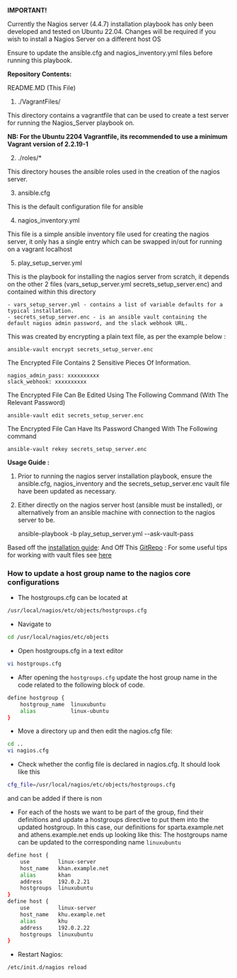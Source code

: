 **IMPORTANT!**

Currently the Nagios server (4.4.7) installation playbook has only been developed and tested on Ubuntu 22.04. Changes will be required if you wish to install a Nagios Server on a different host OS

Ensure to update the ansible.cfg and nagios_inventory.yml files before running this playbook.

**Repository Contents:**

README.MD (This File)

1) ./VagrantFiles/

  This directory contains a vagrantfile that can be used to create a test server for running the Nagios_Server playbook on.

  **NB: For the Ubuntu 2204 Vagrantfile, its recommended to use a minimum Vagrant version of 2.2.19-1**

2) ./roles/*

This directory houses the ansible roles used in the creation of the nagios server.

3) ansible.cfg

This is the default configuration file for ansible

4) nagios_inventory.yml

This file is a simple ansible inventory file used for creating the nagios server, it only has a single entry which can be swapped in/out for running on a vagrant localhost

5)  play_setup_server.yml

This is the playbook for installing the nagios server from scratch, it depends on the other 2 files (vars_setup_server.yml secrets_setup_server.enc) and contained within this directory

    - vars_setup_server.yml - contains a list of variable defaults for a typical installation.
    - secrets_setup_server.enc - is an ansible vault containing the default nagios admin password, and the slack webhook URL.

This was created by encrypting a plain text file, as per the example below :

    ansible-vault encrypt secrets_setup_server.enc

The Encrypted File Contains 2 Sensitive Pieces Of Information.

    nagios_admin_pass: xxxxxxxxxx
    slack_webhook: xxxxxxxxxx

The Encrypted File Can Be Edited Using The Following Command (With The Relevant Password)

    ansible-vault edit secrets_setup_server.enc

The Encrypted File Can Have Its Password Changed With The Following command

    ansible-vault rekey secrets_setup_server.enc


**Usage Guide :**

1) Prior to running the nagios server installation playbook, ensure the ansible.cfg, nagios_inventory and the secrets_setup_server.enc vault file have been updated as necessary.

2) Either directly on the nagios server host (ansible must be installed), or alternatively from an ansible machine with connection to the nagios server to be.

    ansible-playbook -b play_setup_server.yml --ask-vault-pass

Based off the [installation guide](https://support.nagios.com/kb/article/nagios-core-installing-nagios-core-from-source-96.html):
And Off This [GitRepo](https://github.com/Willsparker/AnsibleBoilerPlates/tree/main/Nagios) :
For some useful tips for working with vault files see [here](https://docs.ansible.com/ansible/latest/user_guide/vault.html)

### How to update a host group name to the nagios core configurations

* The hostgroups.cfg can be located at

```bash
/usr/local/nagios/etc/objects/hostgroups.cfg
```

* Navigate to

```bash
cd /usr/local/nagios/etc/objects
```

* Open hostgroups.cfg in a text editor

```bash
vi hostgroups.cfg
```

* After opening the `hostgroups.cfg` update the host group name in the code related to the following block of code.

```bash
define hostgroup {
    hostgroup_name  linuxubuntu
    alias           linux-ubuntu
}
```

* Move a directory up and then edit the nagios.cfg file:

```bash
cd ..
vi nagios.cfg
```

* Check whether the config file is declared in nagios.cfg. It should look like this

```bash
cfg_file=/usr/local/nagios/etc/objects/hostgroups.cfg
```

and can be added if there is non

* For each of the hosts we want to be part of the group, find their definitions and update a hostgroups directive to put them into the updated hostgroup. In this case, our definitions for sparta.example.net and athens.example.net ends up looking like this: The hostgroups name can be updated to the corresponding name `linuxubuntu`

```bash
define host {
    use         linux-server
    host_name   khan.example.net
    alias       khan
    address     192.0.2.21
    hostgroups  linuxubuntu
}
define host {
    use         linux-server
    host_name   khu.example.net
    alias       khu
    address     192.0.2.22
    hostgroups  linuxubuntu
}
```

* Restart Nagios:

```bash
/etc/init.d/nagios reload
```
